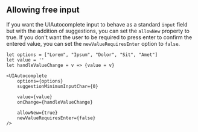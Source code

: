 ## Allowing free input
If you want the UIAutocomplete input to behave as a standard `input` field but with the addition of suggestions, you can set the `allowNew` property to true. If you don't want the user to be required to press enter to confirm the entered value, you can set the `newValueRequiresEnter` option to `false`.

```
let options = ["Lorem", "Ipsum", "Dolor", "Sit", "Amet"]
let value = ''
let handleValueChange = v => {value = v}

<UIAutocomplete
    options={options}
    suggestionMinimumInputChar={0}

    value={value}
    onChange={handleValueChange}

    allowNew={true}
    newValueRequiresEnter={false}
/>
```
